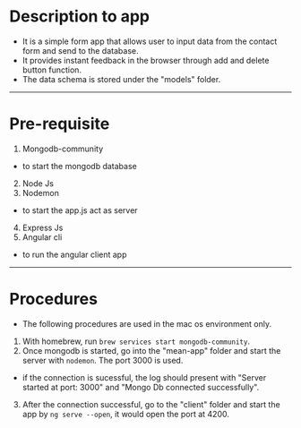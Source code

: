 # Description to app
- It is a simple form app that allows user to input data from the contact form and send to the database.
- It provides instant feedback in the browser through add and delete button function.
- The data schema is stored under the "models" folder.

---

# Pre-requisite
1. Mongodb-community
  - to start the mongodb database
2. Node Js
3. Nodemon
  - to start the app.js act as server
4. Express Js
5. Angular cli
  - to run the angular client app

---

# Procedures
- The following procedures are used in the mac os environment only.
1. With homebrew, run `brew services start mongodb-community`.
2. Once mongodb is started, go into the "mean-app" folder and start the server with `nodemon`. The port 3000 is used.
  - if the connection is sucessful, the log should present with "Server started at port: 3000" and "Mongo Db connected successfully".
3. After the connection successful, go to the "client" folder and start the app by `ng serve --open`, it would open the port at 4200.
